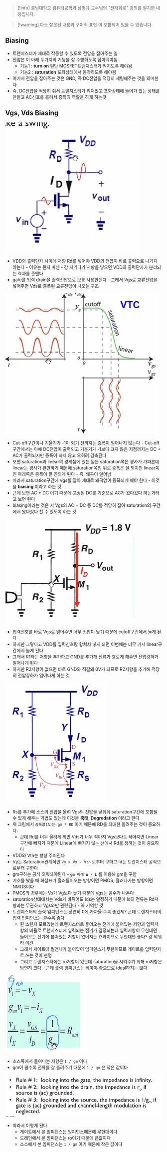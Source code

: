 > [!info] 충남대학교 컴퓨터공학과 남병규 교수님의 "전자회로" 강의를 필기한 내용입니다.

> [!warning] 다소 잘못된 내용과 구어적 표현 이 포함되어 있을 수 있습니다.

## Biasing

- 트랜지스터가 제대로 작동할 수 있도록 전압을 잡아주는 일
- 전압은 이 아래 두가지의 기능을 잘 수행하도록 잡아줘야됨
	- 기능1 : **turn on** 일단 MOSFET트랜지스터가 켜지도록 해야됨
	- 기능2 : **saturation** 포화상태에서 동작하도록 해야됨
- 여기서 전압을 잡아주는 것은 GND, 즉 DC전압을 적당히 세팅해주는 것을 의미한다
- 즉, DC전압을 적당히 줘서 트랜지스터가 켜져있고 포화상태에 들어가 있는 상태를 만들고 AC신호를 흘려서 증폭의 역할을 하게 하는것

## Vgs, Vds Biasing

![%E1%84%90%E1%85%B3%E1%84%85%E1%85%A2%E1%86%AB%E1%84%8C%E1%85%B5%E1%84%89%E1%85%B3%E1%84%90%E1%85%A5%20Biasing%208442858aa87845cd89e7c0407899962c/image1.png](microelectronics.spring.2021.cse.cnu.ac.kr/images/13_8442858aa87845cd89e7c0407899962c/image1.png)

- VDD와 출력단자 사이에 저항 Rd를 넣어야 VDD의 전압이 바로 출력으로 나가지 않는다 - 이유는 묻지 마셈 - 걍 저기다가 저항을 넣으면 VDD와 출력단자가 분리되는 효과를 준댄다
- gate를 입력 drain을 출력전압으로 보통 사용한댄다 - 그래서 Vgs로 교류전압을 넣어주면 Vds로 증폭된 교류전압이 나오는 구조

![%E1%84%90%E1%85%B3%E1%84%85%E1%85%A2%E1%86%AB%E1%84%8C%E1%85%B5%E1%84%89%E1%85%B3%E1%84%90%E1%85%A5%20Biasing%208442858aa87845cd89e7c0407899962c/image2.png](microelectronics.spring.2021.cse.cnu.ac.kr/images/13_8442858aa87845cd89e7c0407899962c/image2.png)

- Cut-off구간이나 기울기가 -1이 되기 전까지는 증폭이 일어나지 않는다 - Cut-off구간에서는 아예 DC전압이 출력되고 기울기가 -1보다 크지 않은 지점까지는 DC + AC가 출력되지만 증폭이 되지 않고 오히려 감축된다
- 보면 saturation과 linear의 경계쯤에 있는 놈은 saturation쪽은 경사가 가파른데 linear는 경사가 완만하기 때문에 saturation쪽인 위로 증폭은 잘 되지만 linear쪽인 아래쪽은 증폭이 잘 안되게 된다 - 즉, 왜곡이 일어남
- 따라서 saturation구간에 Vgs를 잡아 제대로 왜곡없이 증폭되게 해야 한다 - 이것을 **biasing** 이라고 하는 것
- 근데 보면 AC + DC 이기 때문에 고정된 DC를 기준으로 AC가 왔다갔다 하는거라고 보면 된다
- biasing이라는 것은 저 Vgs의 AC + DC 중 DC를 적당히 잡아 saturation의 구간에서 왔다갔다 할 수 있도록 하는 것

![%E1%84%90%E1%85%B3%E1%84%85%E1%85%A2%E1%86%AB%E1%84%8C%E1%85%B5%E1%84%89%E1%85%B3%E1%84%90%E1%85%A5%20Biasing%208442858aa87845cd89e7c0407899962c/image3.png](microelectronics.spring.2021.cse.cnu.ac.kr/images/13_8442858aa87845cd89e7c0407899962c/image3.png)

- 입력신호를 바로 Vgs로 넣어주면 너무 전압이 낮기 때문에 cutoff구간에서 놀게 된다
- 하지만 그렇다고 VDD를 입력신호랑 합쳐서 넣게 되면 이번에는 너무 커서 linear구간에서 놀게 된다
- 그래서 R1라는 저항을 추가하고 GND를 추가해 전류가 흐르게 해주면 전압강하가 일어나게 된다
- 하지만 R2저항이 없으면 바로 GND와 직결돼 0V가 되므로 R2저항을 추가해 적당히 전압강하가 일어나게 하는 것

![%E1%84%90%E1%85%B3%E1%84%85%E1%85%A2%E1%86%AB%E1%84%8C%E1%85%B5%E1%84%89%E1%85%B3%E1%84%90%E1%85%A5%20Biasing%208442858aa87845cd89e7c0407899962c/image4.png](microelectronics.spring.2021.cse.cnu.ac.kr/images/13_8442858aa87845cd89e7c0407899962c/image4.png)

- Rs를 추가해 소스의 전압을 올려 Vgs의 전압을 낮춰줘 saturation구간에 포함될 수 있게 해주는 기법도 있는데 이것을 **축태, Degredation** 이라고 한다
- 위 그림에서 `증폭률(A)는 gm * RD` 이기 때문에 RD를 최대한 올려주는 것이 중요하다.
	- 근데 Rd를 너무 올리게 되면 Vds가 너무 작아져 Vgs보다도 작아지면 Linear구간에 빠지기 때문에 Linear에 빠지지 않는 선에서 Rd를 정하는 것이 중요하다
- VDD와 Vth는 항상 주어진다
- Vy는 Saturation관계식인 `Vy > Vx - Vth` 로부터 구하고 Id는 트랜지스터 공식으로부터 구한다
- gm구하는 공식 외워놔야된다 - `gm 비례 W / L` 를 이용해 gm을 구함
- 기호를 봤을 때 화살표가 흘러들어오는 방향이면 PMOS, 흘러나가는 방향이면 NMOS이다
- PMOS의 경우에는 Vs가 Vg보다 높기 때문에 Vgs는 음수가 나온다
- saturation상태에서는 Vds가 바뀌어도 Ids는 일정하기 때문에 Id의 전류는 Rd저항과는 무관하고 Vgs와만 관련된다 - 꼭 기억할 것
- 트랜지스터의 출력 임피던스는 당연히 0에 가까울 수록 좋겠제? 근데 트랜지스터의 입력 입피던스는 클수록 좋다
	- 뭔 소린지 모르겠는데 트랜지스터로 들어오는 전기에 붙어있는 저항과 입력저항의 비율로 트랜지스터에 입력되는 전기가 결정되는데 입력저항이 무한대면 들어오는 전기에 붙어있는 저항이 없어지는 효과이므로 무한대면 좋다? 걍 외워라 이건
	- 그래서 게이트에 절연체가 붙어있어 임피던스가 무한이므로 게이트를 입력단자로 쓰는 것이 현명
	- 그리고 트랜지스터에는 ro저항이 있는데 saturation을 시켜주기 위해 ro저항은 당연히 크다 - 근데 출력 임피던스는 작아야 좋으므로 ideal하지는 않다

![%E1%84%90%E1%85%B3%E1%84%85%E1%85%A2%E1%86%AB%E1%84%8C%E1%85%B5%E1%84%89%E1%85%B3%E1%84%90%E1%85%A5%20Biasing%208442858aa87845cd89e7c0407899962c/image5.png](microelectronics.spring.2021.cse.cnu.ac.kr/images/13_8442858aa87845cd89e7c0407899962c/image5.png)

- 소스쪽에서 들여다본 저항은 `1 / gm` 이다
- gm이 클수록 전류를 잘 흘려주기 때문에 `1 / gm` 은 작은 값이다

![%E1%84%90%E1%85%B3%E1%84%85%E1%85%A2%E1%86%AB%E1%84%8C%E1%85%B5%E1%84%89%E1%85%B3%E1%84%90%E1%85%A5%20Biasing%208442858aa87845cd89e7c0407899962c/image6.png](microelectronics.spring.2021.cse.cnu.ac.kr/images/13_8442858aa87845cd89e7c0407899962c/image6.png)

- 따라서 이렇게 된다
	- 게이트에서 본 임피던스는 임피던스때문에 무한대이다
	- 드레인에서 본 임피던스는 ro이기 때문에 큰값이다
	- 소스에서 본 임피던스는 `1 / gm` 이기 때문에 작은 값이다